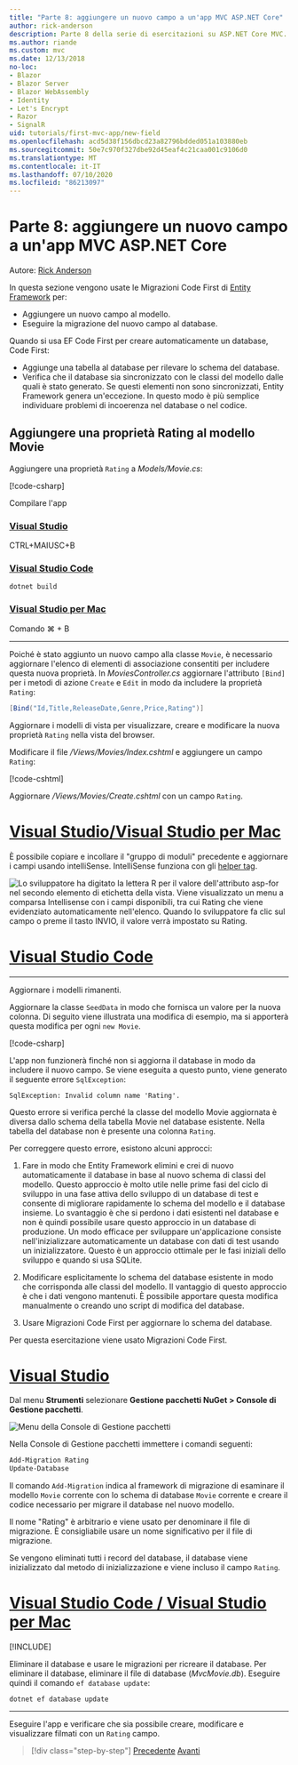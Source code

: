 ```yaml
---
title: "Parte 8: aggiungere un nuovo campo a un'app MVC ASP.NET Core"
author: rick-anderson
description: Parte 8 della serie di esercitazioni su ASP.NET Core MVC.
ms.author: riande
ms.custom: mvc
ms.date: 12/13/2018
no-loc:
- Blazor
- Blazor Server
- Blazor WebAssembly
- Identity
- Let's Encrypt
- Razor
- SignalR
uid: tutorials/first-mvc-app/new-field
ms.openlocfilehash: acd5d38f156dbcd23a82796bdded051a103880eb
ms.sourcegitcommit: 50e7c970f327dbe92d45eaf4c21caa001c9106d0
ms.translationtype: MT
ms.contentlocale: it-IT
ms.lasthandoff: 07/10/2020
ms.locfileid: "86213097"
---
```

# <a name="part-8-add-a-new-field-to-an-aspnet-core-mvc-app"></a>Parte 8: aggiungere un nuovo campo a un'app MVC ASP.NET Core

Autore: [Rick Anderson](https://twitter.com/RickAndMSFT)

In questa sezione vengono usate le Migrazioni Code First di [Entity Framework](/ef/core/get-started/aspnetcore/new-db) per:

* Aggiungere un nuovo campo al modello.
* Eseguire la migrazione del nuovo campo al database.

Quando si usa EF Code First per creare automaticamente un database, Code First:

* Aggiunge una tabella al database per rilevare lo schema del database.
* Verifica che il database sia sincronizzato con le classi del modello dalle quali è stato generato. Se questi elementi non sono sincronizzati, Entity Framework genera un'eccezione. In questo modo è più semplice individuare problemi di incoerenza nel database o nel codice.

## <a name="add-a-rating-property-to-the-movie-model"></a>Aggiungere una proprietà Rating al modello Movie

Aggiungere una proprietà `Rating` a *Models/Movie.cs*:

[!code-csharp[](~/tutorials/first-mvc-app/start-mvc/sample/MvcMovie22/Models/MovieDateRating.cs?highlight=13&name=snippet)]

Compilare l'app

### <a name="visual-studio"></a>[Visual Studio](#tab/visual-studio)

 CTRL+MAIUSC+B

### <a name="visual-studio-code"></a>[Visual Studio Code](#tab/visual-studio-code)

```dotnetcli
dotnet build
```

### <a name="visual-studio-for-mac"></a>[Visual Studio per Mac](#tab/visual-studio-mac)

Comando ⌘ + B

------

Poiché è stato aggiunto un nuovo campo alla classe `Movie`, è necessario aggiornare l'elenco di elementi di associazione consentiti per includere questa nuova proprietà. In *MoviesController.cs* aggiornare l'attributo `[Bind]` per i metodi di azione `Create` e `Edit` in modo da includere la proprietà `Rating`:

```csharp
[Bind("Id,Title,ReleaseDate,Genre,Price,Rating")]
   ```

Aggiornare i modelli di vista per visualizzare, creare e modificare la nuova proprietà `Rating` nella vista del browser.

Modificare il file */Views/Movies/Index.cshtml* e aggiungere un campo `Rating`:

[!code-cshtml[](~/tutorials/first-mvc-app/start-mvc/sample/MvcMovie22/Views/Movies/IndexGenreRating.cshtml?highlight=16,38&range=24-64)]

Aggiornare */Views/Movies/Create.cshtml* con un campo `Rating`.

# <a name="visual-studio--visual-studio-for-mac"></a>[Visual Studio/Visual Studio per Mac](#tab/visual-studio+visual-studio-mac)

È possibile copiare e incollare il "gruppo di moduli" precedente e aggiornare i campi usando intelliSense. IntelliSense funziona con gli [helper tag](xref:mvc/views/tag-helpers/intro).

![Lo sviluppatore ha digitato la lettera R per il valore dell'attributo asp-for nel secondo elemento di etichetta della vista. Viene visualizzato un menu a comparsa Intellisense con i campi disponibili, tra cui Rating che viene evidenziato automaticamente nell'elenco. Quando lo sviluppatore fa clic sul campo o preme il tasto INVIO, il valore verrà impostato su Rating.](new-field/_static/cr.png)

# <a name="visual-studio-code"></a>[Visual Studio Code](#tab/visual-studio-code)

<!-- This tab intentionally left blank. -->

---

Aggiornare i modelli rimanenti.

Aggiornare la classe `SeedData` in modo che fornisca un valore per la nuova colonna. Di seguito viene illustrata una modifica di esempio, ma si apporterà questa modifica per ogni `new Movie`.

[!code-csharp[](start-mvc/sample/MvcMovie/Models/SeedDataRating.cs?name=snippet1&highlight=6)]

L'app non funzionerà finché non si aggiorna il database in modo da includere il nuovo campo. Se viene eseguita a questo punto, viene generato il seguente errore `SqlException`:

`SqlException: Invalid column name 'Rating'.`

Questo errore si verifica perché la classe del modello Movie aggiornata è diversa dallo schema della tabella Movie nel database esistente. Nella tabella del database non è presente una colonna `Rating`.

Per correggere questo errore, esistono alcuni approcci:

1. Fare in modo che Entity Framework elimini e crei di nuovo automaticamente il database in base al nuovo schema di classi del modello. Questo approccio è molto utile nelle prime fasi del ciclo di sviluppo in una fase attiva dello sviluppo di un database di test e consente di migliorare rapidamente lo schema del modello e il database insieme. Lo svantaggio è che si perdono i dati esistenti nel database e non è quindi possibile usare questo approccio in un database di produzione. Un modo efficace per sviluppare un'applicazione consiste nell'inizializzare automaticamente un database con dati di test usando un inizializzatore. Questo è un approccio ottimale per le fasi iniziali dello sviluppo e quando si usa SQLite.

2. Modificare esplicitamente lo schema del database esistente in modo che corrisponda alle classi del modello. Il vantaggio di questo approccio è che i dati vengono mantenuti. È possibile apportare questa modifica manualmente o creando uno script di modifica del database.

3. Usare Migrazioni Code First per aggiornare lo schema del database.

Per questa esercitazione viene usato Migrazioni Code First.

# <a name="visual-studio"></a>[Visual Studio](#tab/visual-studio)

Dal menu **Strumenti** selezionare **Gestione pacchetti NuGet > Console di Gestione pacchetti**.

  ![Menu della Console di Gestione pacchetti](adding-model/_static/pmc.png)

Nella Console di Gestione pacchetti immettere i comandi seguenti:

```powershell
Add-Migration Rating
Update-Database
```

Il comando `Add-Migration` indica al framework di migrazione di esaminare il modello `Movie` corrente con lo schema di database `Movie` corrente e creare il codice necessario per migrare il database nel nuovo modello.

Il nome "Rating" è arbitrario e viene usato per denominare il file di migrazione. È consigliabile usare un nome significativo per il file di migrazione.

Se vengono eliminati tutti i record del database, il database viene inizializzato dal metodo di inizializzazione e viene incluso il campo `Rating`.

# <a name="visual-studio-code--visual-studio-for-mac"></a>[Visual Studio Code / Visual Studio per Mac](#tab/visual-studio-code+visual-studio-mac)

[!INCLUDE[](~/includes/RP-mvc-shared/sqlite-warn.md)]

Eliminare il database e usare le migrazioni per ricreare il database. Per eliminare il database, eliminare il file di database (*MvcMovie.db*). Eseguire quindi il comando `ef database update`:

```dotnetcli
dotnet ef database update
```

---
<!-- End of VS tabs -->

Eseguire l'app e verificare che sia possibile creare, modificare e visualizzare filmati con un `Rating` campo.

> [!div class="step-by-step"]
> [Precedente](search.md) 
>  [Avanti](validation.md)
